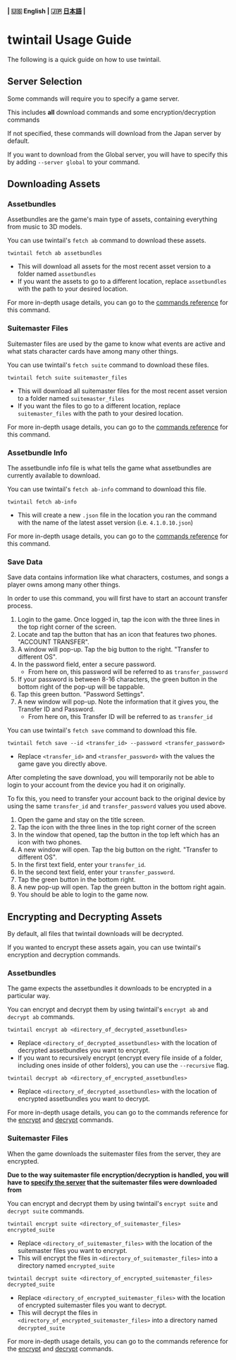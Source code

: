 **| :us: English | :jp: [日本語](./jp.md) |**
# twintail Usage Guide
The following is a quick guide on how to use twintail.

## Server Selection
Some commands will require you to specify a game server.

This includes **all** download commands and some encryption/decryption commands

If not specified, these commands will download from the Japan server by default.

If you want to download from the Global server, you will have to specify this by adding ``--server global`` to your command.

## Downloading Assets

### Assetbundles
Assetbundles are the game's main type of assets, containing everything from music to 3D models.

You can use twintail's ``fetch ab`` command to download these assets.
```
twintail fetch ab assetbundles
```
- This will download all assets for the most recent asset version to a folder named ``assetbundles``
- If you want the assets to go to a different location, replace ``assetbundles`` with the path to your desired location.

For more in-depth usage details, you can go to the [commands reference](../commands/en.md#fetch-ab) for this command.

### Suitemaster Files
Suitemaster files are used by the game to know what events are active and what stats character cards have among many other things.

You can use twintail's ``fetch suite`` command to download these files.
```
twintail fetch suite suitemaster_files
```
- This will download all suitemaster files for the most recent asset version to a folder named ``suitemaster_files``
- If you want the files to go to a different location, replace ``suitemaster_files`` with the path to your desired location.

For more in-depth usage details, you can go to the [commands reference](../commands/en.md#fetch-suite) for this command.

### Assetbundle Info
The assetbundle info file is what tells the game what assetbundles are currently available to download.

You can use twintail's ``fetch ab-info`` command to download this file.
```
twintail fetch ab-info
```
- This will create a new ``.json`` file in the location you ran the command with the name of the latest asset version (i.e. ``4.1.0.10.json``)

For more in-depth usage details, you can go to the [commands reference](../commands/en.md#fetch-ab-info) for this command.

### Save Data
Save data contains information like what characters, costumes, and songs a player owns among many other things.

In order to use this command, you will first have to start an account transfer process.
1. Login to the game. Once logged in, tap the icon with the three lines in the top right corner of the screen.
2. Locate and tap the button that has an icon that features two phones. "ACCOUNT TRANSFER".
3. A window will pop-up. Tap the big button to the right. "Transfer to different OS".
4. In the password field, enter a secure password.
   - From here on, this password will be referred to as ``transfer_password``
5. If your password is between 8-16 characters, the green button in the bottom right of the pop-up will be tappable.
6. Tap this green button. "Password Settings".
7. A new window will pop-up. Note the information that it gives you, the Transfer ID and Password.
   - From here on, this Transfer ID will be referred to as ``transfer_id``

You can use twintail's ``fetch save`` command to download this file.
```
twintail fetch save --id <transfer_id> --password <transfer_password>
```
- Replace ``<transfer_id>`` and ``<transfer_password>`` with the values the game gave you directly above.

After completing the save download, you will temporarily not be able to login to your account from the device you had it on originally.

To fix this, you need to transfer your account back to the original device by using the same ``transfer_id`` and ``transfer_password`` values you used above.
1. Open the game and stay on the title screen.
2. Tap the icon with the three lines in the top right corner of the screen
3. In the window that opened, tap the button in the top left which has an icon with two phones.
4. A new window will open. Tap the big button on the right. "Transfer to different OS".
5. In the first text field, enter your ``transfer_id``.
6. In the second text field, enter your ``transfer_password``.
7. Tap the green button in the bottom right.
8. A new pop-up will open. Tap the green button in the bottom right again.
9. You should be able to login to the game now.

## Encrypting and Decrypting Assets
By default, all files that twintail downloads will be decrypted.

If you wanted to encrypt these assets again, you can use twintail's encryption and decryption commands.

### Assetbundles
The game expects the assetbundles it downloads to be encrypted in a particular way.

You can encrypt and decrypt them by using twintail's ``encrypt ab`` and ``decrypt ab`` commands.
```
twintail encrypt ab <directory_of_decrypted_assetbundles>
```
- Replace ``<directory_of_decrypted_assetbundles>`` with the location of decrypted assetbundles you want to encrypt.
- If you want to recursively encrypt (encrypt every file inside of a folder, including ones inside of other folders), you can use the ``--recursive`` flag.

```
twintail decrypt ab <directory_of_encrypted_assetbundles>
```
- Replace ``<directory_of_decrypted_assetbundles>`` with the location of encrypted assetbundles you want to decrypt.


For more in-depth usage details, you can go to the commands reference for the [encrypt](../commands/en.md#encrypt-ab) and [decrypt](../commands/en.md#decrypt-ab) commands.


### Suitemaster Files
When the game downloads the suitemaster files from the server, they are encrypted.

**Due to the way suitemaster file encryption/decryption is handled, you will have to [specify the server](#server-selection) that the suitemaster files were downloaded from**

You can encrypt and decrypt them by using twintail's ``encrypt suite`` and ``decrypt suite`` commands.
```
twintail encrypt suite <directory_of_suitemaster_files> encrypted_suite
```
- Replace ``<directory_of_suitemaster_files>`` with the location of the suitemaster files you want to encrypt.
- This will encrypt the files in ``<directory_of_suitemaster_files>`` into a directory named ``encrypted_suite``

```
twintail decrypt suite <directory_of_encrypted_suitemaster_files> decrypted_suite
```
- Replace ``<directory_of_encrypted_suitemaster_files>`` with the location of encrypted suitemaster files you want to decrypt.
- This will decrypt the files in ``<directory_of_encrypted_suitemaster_files>`` into a directory named ``decrypted_suite``

For more in-depth usage details, you can go to the commands reference for the [encrypt](../commands/en.md#encrypt-suite) and [decrypt](../commands/en.md#decrypt-suite) commands.
